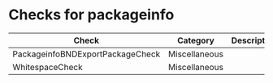 # Checks for packageinfo

Check | Category | Description
----- | -------- | -----------
PackageinfoBNDExportPackageCheck | Miscellaneous | |
WhitespaceCheck | Miscellaneous | |